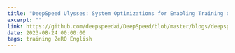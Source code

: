 ```yaml
---
title: "DeepSpeed Ulysses: System Optimizations for Enabling Training of Extreme Long Sequence Transformer Models"
excerpt: ""
link: https://github.com/deepspeedai/DeepSpeed/blob/master/blogs/deepspeed-ulysses/README.md
date: 2023-08-24 00:00:00
tags: training ZeRO English
---
```

